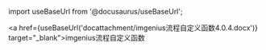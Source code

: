 
import useBaseUrl from '@docusaurus/useBaseUrl';

<a href={useBaseUrl('docattachment/imgenius流程自定义函数4.0.4.docx')} target="_blank">imgenius流程自定义函数</a>
